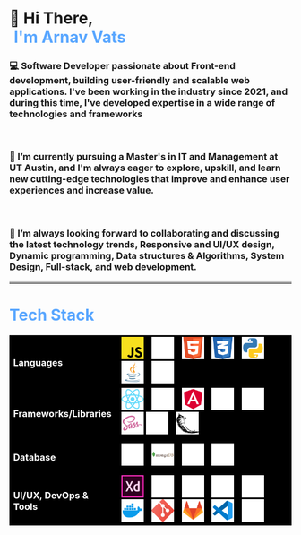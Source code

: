 <div align="left">
  <h1>
    <span>👋 Hi There,</span><br>
    <span style="color: #58a6ff; margin-left: 8px;">I'm Arnav Vats</span>
  </h1>
  <h3>💻 Software Developer passionate about Front-end development, building user-friendly and scalable web applications. I've been working in the industry since 2021, and during this time, I've developed expertise in a wide range of technologies and frameworks </h3>
  <br>
  <h3>🌱 I’m currently pursuing a Master's in IT and Management at UT Austin, and I'm always eager to explore, upskill, and learn new cutting-edge technologies that improve and enhance user experiences and increase value. </h3>
<br>
  <h3>👯 I’m always looking forward to collaborating and discussing the latest technology trends, Responsive and UI/UX design, Dynamic programming, Data structures & Algorithms, System Design, Full-stack, and web development.</h3>
  <hr style="border-top: 3px solid #bbb;"/>

  <h1 style="color: #58a6ff;">Tech Stack</h1>
  <table style="background-color: black; width: 100%;">
    <tr>
      <td style="color: white;"><h3>Languages</h3></td>
      <td>
<img src="https://github.com/VATARN/VATARN/blob/main/Icons/Javascript_yellow.png" alt="AWS" title="AWS" width="40" height="40" style="margin-right: 10px;"/>
<img src="https://github.com/VATARN/VATARN/blob/main/Icons/Typescript.png" alt="Typescript" title="Typescript" width="40" height="40" style="margin-right: 10px;"/>
<img src="https://github.com/VATARN/VATARN/blob/main/Icons/HTML.png" alt="HTML" title="HTML" width="40" height="40"style="margin-right: 10px;"/>
<img src="https://github.com/VATARN/VATARN/blob/main/Icons/CSS.png" alt="CSS" title="CSS" width="40" height="40" style="margin-right: 10px;"/>
<img src="https://github.com/VATARN/VATARN/blob/main/Icons/Python.png" alt="Python" title="Python" width="40" height="40" style="margin-right: 10px;"/>
<img src="https://github.com/VATARN/VATARN/blob/main/Icons/JAVA.png" alt="Java" title="Java" width="40" height="40"style="margin-right: 10px;"/>
<img src="https://github.com/VATARN/VATARN/blob/main/Icons/C++.png" alt="C++" title="C++" width="40" height="40" style="margin-right: 10px;"/>
      </td>
    </tr>
    <tr>
      <td style="color: white;"> <h3>Frameworks/Libraries</h3></td>
      <td>
        <img src="https://github.com/VATARN/VATARN/blob/main/Icons/React.png" alt="React" title="React" width="40" height="40" style="margin-right: 10px;"/>
  <img src="https://github.com/VATARN/VATARN/blob/main/Icons/Redux.png" alt="Redux" title="Redux" width="40" height="40" style="margin-right: 10px;"/>
  <img src="https://github.com/VATARN/VATARN/blob/main/Icons/Angular.png" alt="Angular" title="Angular" width="40" height="40"style="margin-right: 10px;"/>
  <img src="https://github.com/VATARN/VATARN/blob/main/Icons/Bootstrap.png" alt="Bootstrap" title="Bootstrap" width="40" height="40"style="margin-right: 10px;"/>
  <img src="https://github.com/VATARN/VATARN/blob/main/Icons/Tailwind.png" alt="Tailwind" title="Bootstrap" width="40" height="40"style="margin-right: 10px;"/>
  <img src="https://github.com/VATARN/VATARN/blob/main/Icons/SASS.png" alt="SASS" title="SASS" width="40" height="40"/>
  <img src="https://github.com/VATARN/VATARN/blob/main/Icons/NodeJS.png" alt="NodeJS" title="NodeJS" width="40" height="40" style="margin-right: 10px;"/>
  <img src="https://github.com/VATARN/VATARN/blob/main/Icons/Flask.png" alt="Flask" title="Flask" width="40" height= "40" style="margin-right: 10px;"/>
      </td>
    </tr>
    <tr>
      <td style="color: white;"><h3>Database</h3></td>
      <td>
<img src="https://github.com/VATARN/VATARN/blob/main/Icons/SQL.png" alt="SQL" title="SQL" width="40" height="40" style="margin-right: 10px;"/>
<img src="https://github.com/VATARN/VATARN/blob/main/Icons/MongoDB.png" alt="MongoDB" title="MongoDB" width="40" height="40" style="margin-right: 10px;"/>
<img src="https://github.com/VATARN/VATARN/blob/main/Icons/GraphQL.png" alt="GraphQL" title="GraphQL" width="40" height="40" style="margin-right: 10px;"/>
<img src="https://github.com/VATARN/VATARN/blob/main/Icons/Neo4j.png" alt="Neo4j" title="Neo4j" width="40" height="40" style="margin-right: 10px;"/>
      </td>
    </tr>
    <tr>
      <td style="color: white;"><h3>UI/UX, DevOps & Tools</h3></td>
      <td>
<img src="https://github.com/VATARN/VATARN/blob/main/Icons/AdobeXD.png" alt="AdobeXD" title="AdobeXD" width="40" height="40" style="margin-right: 10px;"/>
<img src="https://github.com/VATARN/VATARN/blob/main/Icons/Figma.png" alt="Figma" title="Figma" width="40" height="40" style="margin-right: 10px;"/>
<img src="https://github.com/VATARN/VATARN/blob/main/Icons/AWS.png" alt="AWS" title="AWS" width="40" height="40" style="margin-right: 10px;"/>
<img src="https://github.com/VATARN/VATARN/blob/main/Icons/Heroku.png" alt="Heroku" title="Heroku" width="40" height="40" style="margin-right: 10px;"/>
<img src="https://github.com/VATARN/VATARN/blob/main/Icons/Jenkins.png" alt="Jenkins" title="Jenkins" width="40" height="40" style="margin-right: 10px;"/>
<img src="https://github.com/VATARN/VATARN/blob/main/Icons/Docker.png" alt="Docker" title="Docker" width="40" height="40" style="margin-right: 10px;"/>
<img src="https://github.com/VATARN/VATARN/blob/main/Icons/Git.png" alt="Git" title="Git" width="40" height="40" style="margin-right: 10px;"/>
<img src="https://github.com/VATARN/VATARN/blob/main/Icons/GitLab.png" alt="GitLab" title="GitLab" width="40" height="40" style="margin-right: 10px;"/>
<img src="https://github.com/VATARN/VATARN/blob/main/Icons/VSCode.png" alt="VSCode" title="VSCode" width="40" height="40" style="margin-right: 10px;"/>
<img src="https://github.com/VATARN/VATARN/blob/main/Icons/Webpack.png" alt="GitLab" title="GitLab" width="40" height="40" style="margin-right: 10px;"/>
      </td>
    </tr>
  </table>
</div>

